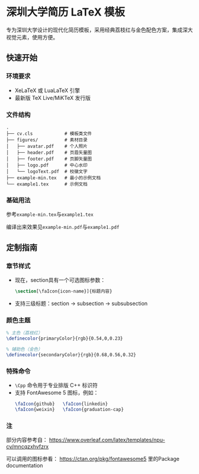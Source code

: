 # 深圳大学简历 LaTeX 模板

专为深圳大学设计的现代化简历模板，采用经典荔枝红与金色配色方案，集成深大视觉元素，使用方便。

## 快速开始

### 环境要求
- XeLaTeX 或 LuaLaTeX 引擎
- 最新版 TeX Live/MiKTeX 发行版

### 文件结构

```
.
├── cv.cls            # 模板类文件
├── figures/          # 素材目录
│   ├── avatar.pdf    # 个人照片
│   ├── header.pdf    # 页眉矢量图
│   ├── footer.pdf    # 页脚矢量图
│   ├── logo.pdf      # 中心水印
│   └── logoText.pdf  # 校徽文字
├── example-min.tex   # 最小的示例文档
└── example1.tex      # 示例文档
```

### 基础用法

参考`example-min.tex`与`example1.tex`

编译出来效果见`example-min.pdf`与`example1.pdf`

## 定制指南

### 章节样式
- 现在，section具有一个可选图标参数：
  ```latex
  \section[\faIcon{icon-name}]{标题内容}
  ```
- 支持三级标题：section → subsection → subsubsection

### 颜色主题
```latex
% 主色（荔枝红）
\definecolor{primaryColor}{rgb}{0.54,0,0.23}

% 辅助色（金色）
\definecolor{secondaryColor}{rgb}{0.68,0.56,0.32}
```

### 特殊命令
- `\Cpp` 命令用于专业排版 C++ 标识符
- 支持 FontAwesome 5 图标，例如：
  ```latex
  \faIcon{github}   \faIcon{linkedin} 
  \faIcon{weixin}   \faIcon{graduation-cap}
  ```
  
### 注

部分内容参考自：
https://www.overleaf.com/latex/templates/npu-cv/mncqzxhvfzrx

可以调用的图标参看：
https://ctan.org/pkg/fontawesome5
里的Package documentation